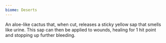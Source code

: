 ```yaml
---
biome: Deserts
---
```

An aloe-like cactus that, when cut, releases a sticky yellow sap that smells like urine. This sap can then be applied to wounds, healing for 1 hit point and stopping up further bleeding. 

